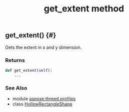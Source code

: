 ﻿---
title: get_extent method
second_title: Aspose.3D for Python via .NET API References
description: 
type: docs
weight: 50
url: /python-net/aspose.threed.profiles/hollowrectangleshape/get_extent/
is_root: false
---

## get_extent() {#}

Gets the extent in x and y dimension.


### Returns 





```python
def get_extent(self):
    ...
```





### See Also
* module [aspose.threed.profiles](../../)
* class [HollowRectangleShape](/3d/python-net/aspose.threed.profiles/hollowrectangleshape)
